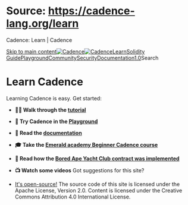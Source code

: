 # Source: https://cadence-lang.org/learn




Cadence: Learn | Cadence




[Skip to main content](#__docusaurus_skipToContent_fallback)[![Cadence](/img/logo.svg)![Cadence](/img/logo.svg)](/)[Learn](/learn)[Solidity Guide](/docs/solidity-to-cadence)[Playground](https://play.flow.com/)[Community](/community)[Security](https://flow.com/flow-responsible-disclosure/)[Documentation](/docs/)[1.0](/docs/)Search
# Learn Cadence

Learning Cadence is easy. Get started:

* **🏃‍♀️ Walk through the [tutorial](https://developers.flow.com/cadence/tutorial/first-steps)**
* **🛝 Try Cadence in the [Playground](https://play.flow.com/)**
* **📕 Read the [documentation](https://cadence-lang.org/docs/)**
* **🎓 Take the [Emerald academy Beginner Cadence course](https://academy.ecdao.org/en)**
* **🦍 Read how the [Bored Ape Yacht Club contract was implemented](https://flow.com/post/implementing-the-bored-ape-yacht-club-smart-contract-in-cadence)**
* **📺 Watch some videos**
Got suggestions for this site? 

* [It's open-source!](https://github.com/onflow/cadence-lang.org)
The source code of this site is licensed under the Apache License, Version 2.0.
Content is licensed under the Creative Commons Attribution 4.0 International License.

